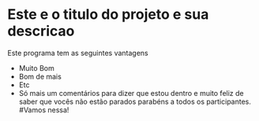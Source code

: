 # Este e o titulo do projeto e sua descricao

Este programa tem as seguintes vantagens

* Muito Bom
* Bom de mais
* Etc
* Só mais um comentários para dizer que estou dentro e muito feliz de saber que vocês não estão parados parabéns a todos os participantes. #Vamos nessa!
